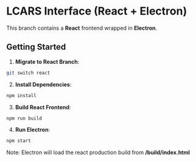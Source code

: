 # LCARS Interface (React + Electron)

This branch contains a **React** frontend wrapped in **Electron**.


## Getting Started
1. **Migrate to React Branch**:
```bash
git switch react
```

2. **Install Dependencies**:
```bash
npm install
```

3. **Build React Frontend**:
```bash
npm run build
```

4. **Run Electron**:
```bash
npm start
```

Note: Electron will load the react production build from **/build/index.html**
